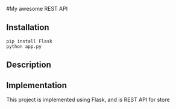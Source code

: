 #My awesome REST API

## Installation

```
pip install Flask
python app.py
```

## Description

## Implementation

This project is implemented using Flask, and is REST API for store
